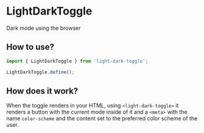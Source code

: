 # LightDarkToggle

Dark mode using the browser

## How to use?

```js
import { LightDarkToggle } from 'light-dark-toggle';

LightDarkToggle.define();
```

## How does it work?

When the toggle renders in your HTML, using `<light-dark-toggle>` it renders a button with the current mode inside of it and a `<meta>` with the name `color-scheme` and the content set to the preferred color scheme of the user.

